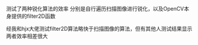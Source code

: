 测试了两种锐化算法的效率
分别是自行遍历扫描图像进行锐化，以及OpenCV本身提供的filter2D函数

经我和hjx大佬测试filter2D算法略快于扫描图像的算法，但有其他人测试结果显示两者效率相差很大